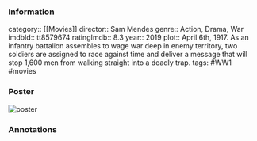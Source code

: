 ### Information 
category:: [[Movies]]
director:: Sam Mendes
genre:: Action, Drama, War
imdbId:: tt8579674
ratingImdb:: 8.3
year:: 2019
plot:: April 6th, 1917. As an infantry battalion assembles to wage war deep in enemy territory, two soldiers are assigned to race against time and deliver a message that will stop 1,600 men from walking straight into a deadly trap.
tags: #WW1  #movies 

### Poster

![poster](https://m.media-amazon.com/images/M/MV5BOTdmNTFjNDEtNzg0My00ZjkxLTg1ZDAtZTdkMDc2ZmFiNWQ1XkEyXkFqcGdeQXVyNTAzNzgwNTg@._V1_SX300.jpg)

### Annotations
